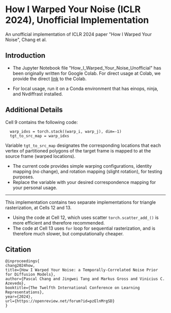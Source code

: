 # How I Warped Your Noise (ICLR 2024), Unofficial Implementation

An unofficial implementation of ICLR 2024 paper "How I Warped Your Noise", Chang et al.

## Introduction

- The Jupyter Notebook file "How_I_Warped_Your_Noise_Unofficial" has been originally written for Google Colab. For direct usage at Colab, we provide the direct [link](https://colab.research.google.com/drive/1_vdMUvRI2sm9q60FAwYaThr1jgJEj2Ie?usp=sharing) to the Colab.

- For local usage, run it on a Conda environment that has einops, ninja, and Nvdiffrast installed.

## Additional Details

Cell 9 contains the following code:
```
  warp_idxs = torch.stack((warp_i, warp_j), dim=-1)
  tgt_to_src_map = warp_idxs
```
Variable `tgt_to_src_map` designates the corresponding locations that each vertex of partitioned polygons of the target frame is mapped to at the source frame (warped locations). 
- The current code provides simple warping configurations, identity mapping (no change), and rotation mapping (slight rotation), for testing purposes.
- Replace the variable with your desired correspondence mapping for your personal usage.

--------

This implementation contains two separate implementations for triangle rasterization, at Cells 12 and 13. 
- Using the code at Cell 12, which uses scatter `torch.scatter_add_()` is more efficient and therefore recommended.
- The code at Cell 13 uses `for` loop for sequential rasterization, and is therefore much slower, but computationally cheaper. 



## Citation
```
@inproceedings{
chang2024how,
title={How I Warped Your Noise: a Temporally-Correlated Noise Prior for Diffusion Models},
author={Pascal Chang and Jingwei Tang and Markus Gross and Vinicius C. Azevedo},
booktitle={The Twelfth International Conference on Learning Representations},
year={2024},
url={https://openreview.net/forum?id=pzElnMrgSD}
}
```
